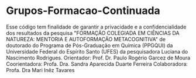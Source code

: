 # Grupos-Formacao-Continuada
Esse código tem finalidade de garantir a privacidade e a confidencialidade dos resultados da pesquisa "FORMAÇÃO COLEGIADA EM CIÊNCIAS DA NATUREZA: MENTORIA E AUTOFORMAÇÃO METACOGNITIVA" de doutorado do Programa de Pós-Graduação em Química (PPGQUI) da Universidade Federal do Espírito Santo (UFES) da pesquisadora Luciana do Nascimento Rodrigues.
Orientador: Prof. Dr. Paulo Rogério Garcez de Moura 
Coorientadora: Profa. Dra. Sandra Aparecida Duarte Ferreira
Colaboradora: Profa. Dra Mari Inêz Tavares
